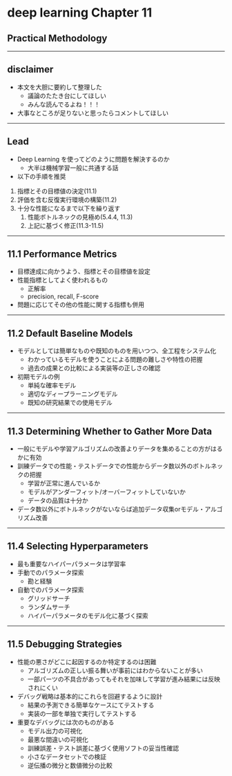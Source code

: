 # deep learning  Chapter 11
## Practical Methodology

---
## disclaimer
- 本文を大胆に要約して整理した
    - 議論のたたき台にしてほしい
    - みんな読んでるよね！！！
- 大事なところが足りないと思ったらコメントしてほしい

---
## Lead
- Deep Learning を使ってどのように問題を解決するのか
    - 大半は機械学習一般に共通する話
- 以下の手順を推奨
1. 指標とその目標値の決定(11.1)
1. 評価を含む反復実行環境の構築(11.2)
1. 十分な性能になるまで以下を繰り返す
    1. 性能ボトルネックの見極め(5.4.4, 11.3)
    1. 上記に基づく修正(11.3-11.5)

---
## 11.1 Performance Metrics
- 目標達成に向かうよう、指標とその目標値を設定
- 性能指標としてよく使われるもの
    - 正解率
    - precision, recall, F-score
- 問題に応じてその他の性能に関する指標も併用

---
## 11.2 Default Baseline Models
- モデルとしては簡単なものや既知のものを用いつつ、全工程をシステム化
    - わかっているモデルを使うことによる問題の難しさや特性の把握
    - 過去の成果との比較による実装等の正しさの確認
- 初期モデルの例
    - 単純な確率モデル
    - 適切なディープラーニングモデル
    - 既知の研究結果での使用モデル

---
## 11.3 Determining Whether to Gather More Data
- 一般にモデルや学習アルゴリズムの改善よりデータを集めることの方がはるかに有効
- 訓練データでの性能・テストデータでの性能からデータ数以外のボトルネックの把握
    - 学習が正常に進んでいるか
    - モデルがアンダーフィット/オーバーフィットしていないか
    - データの品質は十分か
- データ数以外にボトルネックがないならば追加データ収集orモデル・アルゴリズム改善
---
## 11.4 Selecting Hyperparameters
- 最も重要なハイパーパラメータは学習率
- 手動でのパラメータ探索
    - 勘と経験
- 自動でのパラメータ探索
    - グリッドサーチ
    - ランダムサーチ
    - ハイパーパラメータのモデル化に基づく探索

---
## 11.5 Debugging Strategies
- 性能の悪さがどこに起因するのか特定するのは困難
    - アルゴリズムの正しい振る舞いが事前にはわからないことが多い
    - 一部パーツの不具合があってもそれを加味して学習が進み結果には反映されにくい
- デバッグ戦略は基本的にこれらを回避するように設計
    - 結果の予測できる簡単なケースにてテストする
    - 実装の一部を単独で実行してテストする
- 重要なデバッグには次のものがある
    - モデル出力の可視化
    - 最悪な間違いの可視化
    - 訓練誤差・テスト誤差に基づく使用ソフトの妥当性確認
    - 小さなデータセットでの検証
    - 逆伝播の微分と数値微分の比較
